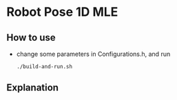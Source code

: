 
# Robot Pose 1D MLE

## How to use 
- change some parameters in Configurations.h, and run 
    ``` 
    ./build-and-run.sh 
    ```

## Explanation 
